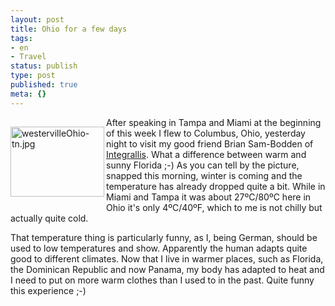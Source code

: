 ```yaml
---
layout: post
title: Ohio for a few days
tags:
- en
- Travel
status: publish
type: post
published: true
meta: {}
---
```

<a href="images/westervilleOhio.jpg"><img src="images/westervilleOhio-tn.jpg" border="0" height="112" width="150" alt="westervilleOhio-tn.jpg" align="left" vspace="15"></a>

<p>After speaking in Tampa and Miami at the beginning of this week I flew to Columbus, Ohio, yesterday night to visit my good friend Brian Sam-Bodden of <a href="http://www.integrallis.com">Integrallis</a>. What a difference between warm and sunny Florida ;-) As you can tell by the picture, snapped this morning, winter is coming and the temperature has already dropped quite a bit. While in Miami and Tampa it was about 27&ordm;C/80&ordm;C here in Ohio it's only 4&ordm;C/40&ordm;F, which to me is not chilly but actually quite cold.</p>

<p>That temperature thing is particularly funny, as I, being German, should be used to low temperatures and show. Apparently the human adapts quite good to different climates. Now that I live in warmer places, such as Florida, the Dominican Republic and now Panama, my body has adapted to heat and I need to put on more warm clothes than I used to in the past. Quite funny this experience ;-)</p>
